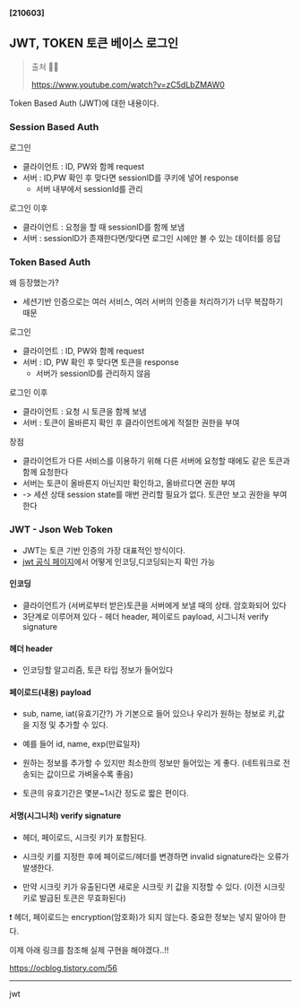**[210603]**



## JWT, TOKEN 토큰 베이스 로그인

> 출처 🙇‍♂️
>
> https://www.youtube.com/watch?v=zC5dLbZMAW0

Token Based Auth (JWT)에 대한 내용이다.

### Session Based Auth

로그인

- 클라이언트 : ID, PW와 함께 request
- 서버 : ID,PW 확인 후 맞다면 sessionID를 쿠키에 넣어 response
  - 서버 내부에서 sessionId를 관리

로그인 이후

- 클라이언트 : 요청을 할 때 sessionID를 함께 보냄
- 서버 : sessionID가 존재한다면/맞다면 로그인 시에만 볼 수 있는 데이터를 응답

### Token Based Auth

왜 등장했는가?

- 세션기반 인증으로는 여러 서비스, 여러 서버의 인증을 처리하기가 너무 복잡하기 때문

로그인

- 클라이언트 : ID, PW와 함께 request
- 서버 : ID, PW 확인 후 맞다면 토큰을 response
  - 서버가 sessionID를 관리하지 않음

로그인 이후

- 클라이언트 : 요청 시 토큰을 함께 보냄
- 서버 : 토큰이 올바른지 확인 후 클라이언트에게 적절한 권한을 부여

장점

- 클라이언트가 다른 서비스를 이용하기 위해 다른 서버에 요청할 때에도 같은 토큰과 함께 요청한다
- 서버는 토큰이 올바른지 아닌지만 확인하고, 올바르다면 권한 부여
- -> 세션 상태 session state를 매번 관리할 필요가 없다. 토큰만 보고 권한을 부여한다

### JWT - Json Web Token

- JWT는 토큰 기반 인증의 가장 대표적인 방식이다.
- [jwt 공식 페이지](https://jwt.io/)에서 어떻게 인코딩,디코딩되는지 확인 가능 

#### 인코딩

- 클라이언트가 (서버로부터 받은)토큰을 서버에게 보낼 때의 상태. 암호화되어 있다
- 3단계로 이루어져 있다 - 헤더 header, 페이로드 payload,  시그니처 verify signature

#### 헤더 header

- 인코딩할 알고리즘, 토큰 타입 정보가 들어있다

#### 페이로드(내용) payload

- sub, name, iat(유효기간?) 가 기본으로 들어 있으나 우리가 원하는 정보로 키,값을 지정 및 추가할 수 있다.

- 예를 들어 id, name, exp(만료일자)
- 원하는 정보를 추가할 수 있지만 최소한의 정보만 들어있는 게 좋다. (네트워크로 전송되는 값이므로 가벼울수록 좋음)
- 토큰의 유효기간은 몇분~1시간 정도로 짧은 편이다.

#### 서명(시그니처) verify signature

- 헤더, 페이로드, 시크릿 키가 포함된다.

- 시크릿 키를 지정한 후에 페이로드/헤더를 변경하면 invalid signature라는 오류가 발생한다.
- 만약 시크릿 키가 유출된다면 새로운 시크릿 키 값을 지정할 수 있다. (이전 시크릿 키로 발급된 토큰은 무효화된다)

❗ 헤더, 페이로드는 encryption(암호화)가 되지 않는다. 중요한 정보는 넣지 말아야 한다.



이제 아래 링크를 참조해 실제 구현을 해야겠다..!!

https://ocblog.tistory.com/56

---





jwt

